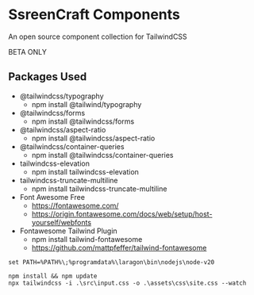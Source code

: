 # SsreenCraft Components
An open source component collection for TailwindCSS

BETA ONLY


## Packages Used

- @tailwindcss/typography
    - npm install @tailwind/typography
- @tailwindcss/forms
  - npm install @tailwindcss/forms
- @tailwindcss/aspect-ratio
  - npm install @tailwindcss/aspect-ratio
- @tailwindcss/container-queries
  - npm install @tailwindcss/container-queries
- tailwindcss-elevation
  - npm install tailwindcss-elevation
- tailwindcss-truncate-multiline
  - npm install tailwindcss-truncate-multiline
- Font Awesome Free
  - https://fontawesome.com/
  - https://origin.fontawesome.com/docs/web/setup/host-yourself/webfonts
- Fontawesome Tailwind Plugin
  - npm install tailwind-fontawesome
  - https://github.com/mattpfeffer/tailwind-fontawesome

```shell
set PATH=%PATH%\;%programdata%\laragon\bin\nodejs\node-v20
 ```
```shell
npm install && npm update 
npx tailwindcss -i .\src\input.css -o .\assets\css\site.css --watch
```
